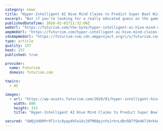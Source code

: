 ```yaml
---
category: news
title: "Hyper-Intelligent AI Hive Mind Claims to Predict Super Bowl Winner"
excerpt: "But if you’re looking for a really educated guess on the game’s outcome, you’ll want to ask Stanford computer scientist Louis Rosenberg, the founder of Unanimous A.I., a startup that combines the opinions of a lot of humans with artificial intelligence to make remarkably accurate predictions. In nature, many species exhibit something ..."
publishedDateTime: 2020-02-01T11:32:00Z
webUrl: "https://futurism.com/the-byte/hyper-intelligent-ai-hive-mind-claims-predicts-super-bowl-winner"
ampWebUrl: "https://futurism.com/hyper-intelligent-ai-hive-mind-claims-predicts-super-bowl-winner/amp"
cdnAmpWebUrl: "https://futurism-com.cdn.ampproject.org/c/s/futurism.com/hyper-intelligent-ai-hive-mind-claims-predicts-super-bowl-winner/amp"
type: article
quality: 157
heat: 157
published: true

provider:
  name: Futurism
  domain: futurism.com

topics:
  - AI

images:
  - url: "https://wp-assets.futurism.com/2020/01/hyper-intelligent-hive-mind-predicts-super-bowl-liv-winner-600x315.jpg"
    width: 600
    height: 315
    title: "Hyper-Intelligent AI Hive Mind Claims to Predict Super Bowl Winner"

secured: "GWQjUdORPr9T1+1c8yqy4hFw1Xc29TM08pjnYeJrh+LdDn5B7fQb467iN+kkwaV+51v8lkpM2pXi/4b7+mPEi1afxAWQR+FpfYPwvsUXMH5fJgQFGVW4ePmKKSrXz5nyxBzXjomTozaa9UNVZ7XDFPgM23VTlYJRV4/B9256paRCzZHqR1SuDmKolx/Y2q0jiREUpuVQoxvazSRwxAfgzTF4WpgvWJ7fEiRHM1CC3zFuQ7bHc1fZ10a4Vv1249TJTNuv5MKZhq9divonjA+8vUQKLwCDk/L3JyjWuTvyTETxIB3dsZHLsWnHtmSqxxU4U82MRCwWS84JU4F77+cAv1rzifWzRLGHtkvtFXIkmds=;WQtf78gw7pzak05OzMWQUA=="
---
```


